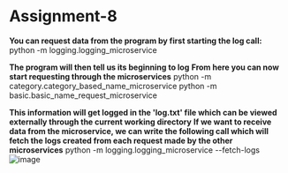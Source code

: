 # Assignment-8

**You can request data from the program by first starting the log call:**
python -m logging.logging_microservice

**The program will then tell us its beginning to log**
**From here you can now start requesting through the microservices**
python -m category.category_based_name_microservice
python -m basic.basic_name_request_microservice

**This information will get logged in the 'log.txt' file which can be viewed externally through the current working directory**
**If we want to receive data from the microservice, we can write the following call which will fetch the logs created from each request made by the other microservices**
python -m logging.logging_microservice --fetch-logs
![image](https://github.com/nguyadam/Assignment-8/assets/147447331/94613766-fa8a-4358-85f7-ccfa39aa00a0)
